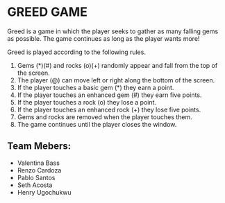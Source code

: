 # GREED GAME

Greed is a game in which the player seeks to gather as many falling gems as possible. 
The game continues as long as the player wants more!

Greed is played according to the following rules.

1. Gems (*)(#) and rocks (o)(+) randomly appear and fall from the top of the screen.
2. The player (@) can move left or right along the bottom of the screen.
3. If the player touches a basic gem (*) they earn a point.
4. If the player touches an enhanced gem (#) they earn five points.
5. If the player touches a rock (o) they lose a point.
6. If the player touches an enhanced rock (+) they lose five points.
7. Gems and rocks are removed when the player touches them.
8. The game continues until the player closes the window.


## Team Mebers: 
- Valentina Bass
- Renzo Cardoza
- Pablo Santos
- Seth Acosta
- Henry Ugochukwu 
